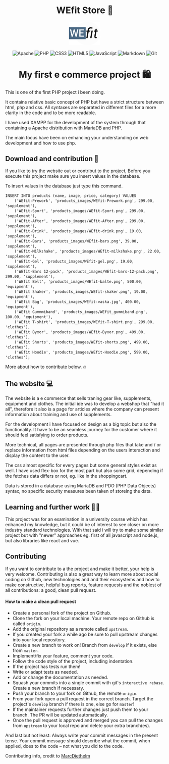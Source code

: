 <div align="center">

# **WEfit Store** :muscle:

<img src="./content_images/logo_wefit.png" width="20%">

![Apache](https://img.shields.io/badge/apache-%23D42029.svg?style=for-the-badge&logo=apache&logoColor=white)
![PHP](https://img.shields.io/badge/php-%23777BB4.svg?style=for-the-badge&logo=php&logoColor=white)
![CSS3](https://img.shields.io/badge/css3-%231572B6.svg?style=for-the-badge&logo=css3&logoColor=white)
![HTML5](https://img.shields.io/badge/html5-%23E34F26.svg?style=for-the-badge&logo=html5&logoColor=white)
![JavaScript](https://img.shields.io/badge/javascript-%23323330.svg?style=for-the-badge&logo=javascript&logoColor=%23F7DF1E)
![Markdown](https://img.shields.io/badge/markdown-%23000000.svg?style=for-the-badge&logo=markdown&logoColor=white)
![Git](https://img.shields.io/badge/git-%23F05033.svg?style=for-the-badge&logo=git&logoColor=white)

# My first e commerce project :shopping:

</div>

This is one of the first PHP project i been doing. 

It contains relative basic concept of PHP but have a strict structure between html, php and css. All syntaxes are separated in different files for a more clarity in the code and to be more readable.

I have used XAMPP for the development of the system through that containing a Apache distribution with MariaDB and PHP.

The main focus have been on enhancing your understanding on web development and how to use php.

## **Download and contribution** :tada: 

If you like to try the website out or contribut to the project, 
Before you execute this project make sure you insert values in the database. 

To insert values in the database just type this command.

```
INSERT INTO products (name, image, price, category) VALUES
    ('WEfit-Prework', 'products_images/WEfit-Prework.png', 299.00, 'supplement'),
    ('WEfit-Sport', 'products_images/WEfit-Sport.png', 299.00, 'supplement'),
    ('WEfit-After', 'products_images/WEfit-After.png', 299.00, 'supplement'),
    ('WEfit-Drink', 'products_images/WEfit-drink.png', 19.00, 'supplement'),
    ('WEfit-Bars', 'products_images/WEfit-bars.png', 39.00, 'supplement'),
    ('WEfit-Milkshake', 'products_images/WEfit-milkshake.png', 22.00, 'supplement'),
    ('WEfit-Gel', 'products_images/WEfit-gel.png', 19.00, 'supplement'),
    ('WEfit-Bars 12-pack', 'products_images/WEfit-bars-12-pack.png', 399.00, 'supplement'),
    ('WEfit Belt', 'products_images/WEfit-balte.png', 500.00, 'equipment'),
    ('WEfit Shaker', 'products_images/WEfit-shaker.png', 19.00, 'equipment'),
    ('WEfit Bag', 'products_images/WEfit-vaska.jpg', 400.00, 'equipment'),
    ('WEfit Gummmiband', 'products_images/WEfit_gummiband.png', 100.00, 'equipment'),
    ('WEfit T-shirt', 'products_images/WEfit-T-shirt.png', 299.00, 'clothes'),
    ('WEfit Byxor', 'products_images/WEfit-Byxor.png', 499.00, 'clothes'),
    ('WEfit Shorts', 'products_images/WEfit-shorts.png', 499.00, 'clothes'),
    ('WEfit Hoodie', 'products_images/WEfit-Hoodie.png', 599.00, 'clothes');
```

More about how to contribute below. :fire:

## **The website** :computer:

The website is a e commerce that sells traning gear like, supplements, equipment and clothes. The initial ide was to develop a webshop that "had it all", therefore it also is a page for articles where the company can present information about training and use of supplements.

For the development i have focused on design as a big topic but also the functionality. It have to be an seamless journey for the customer where it should feel satisfying to order products. 

More technical, all pages are presented through php files that take and / or replace information from html files depending on the users interaction and display the content to the user.

The css almost specific for every pages but some general styles exist as well. I have used flex-box for the most part but also some grid, depending if the fetches data differs or not, eg. like in the shoppingcart.

Data is stored in a database using MariaDB and PDO (PHP Data Objects) syntax, no specific security measures been taken of storeing the data.

## **Learning and further work** :thinking::bulb:

This project was for an examination in a university course which has enhanced my knowledge, but it could be of interest to see closer on more industry standard technologies. With that said i will try to make some similar project but with "newer" approaches eg. first of all javascript and node.js, but also libraries like react and vue.

## **Contributing**
If you want to contribute to a the project and make it better, your help is very welcome. Contributing is also a great way to learn more about social coding on Github, new technologies and and their ecosystems and how to make constructive, helpful bug reports, feature requests and the noblest of all contributions: a good, clean pull request.

#### **How to make a clean pull request**

- Create a personal fork of the project on Github.
- Clone the fork on your local machine. Your remote repo on Github is called `origin`.
- Add the original repository as a remote called `upstream`.
- If you created your fork a while ago be sure to pull upstream changes into your local repository.
- Create a new branch to work on! Branch from `develop` if it exists, else from `master`.
- Implement/fix your feature, comment your code.
- Follow the code style of the project, including indentation.
- If the project has tests run them!
- Write or adapt tests as needed.
- Add or change the documentation as needed.
- Squash your commits into a single commit with git's `interactive rebase`. Create a new branch if necessary.
- Push your branch to your fork on Github, the remote `origin`.
- From your fork open a pull request in the correct branch. Target the project's `develop` branch if there is one, else go for `master`!
- If the maintainer requests further changes just push them to your branch. The PR will be updated automatically.
- Once the pull request is approved and merged you can pull the changes from `upstream` to your local repo and delete
your extra branch(es).

And last but not least: Always write your commit messages in the present tense. Your commit message should describe what the commit, when applied, does to the code – not what you did to the code.

Contributing info, credit to [MarcDiethelm](https://github.com/MarcDiethelm)